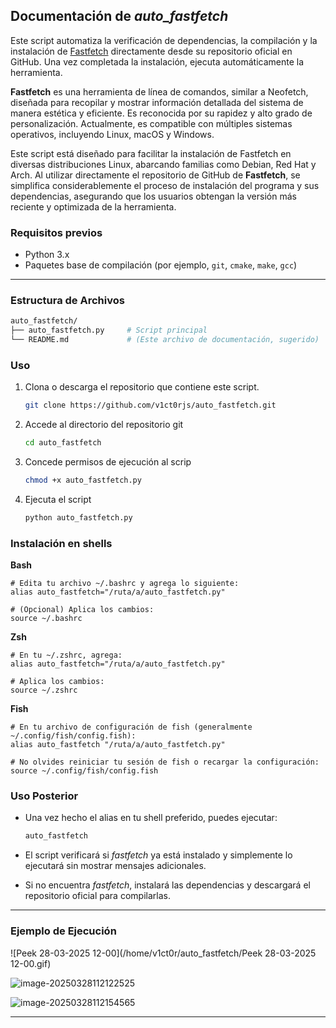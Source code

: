 ## Documentación de *auto_fastfetch*

Este script automatiza la verificación de dependencias, la compilación y la instalación de [Fastfetch](https://github.com/fastfetch-cli/fastfetch) directamente desde su repositorio oficial en GitHub. Una vez completada la instalación, ejecuta automáticamente la herramienta.

**Fastfetch** es una herramienta de línea de comandos, similar a Neofetch, diseñada para recopilar y mostrar información detallada del sistema de manera estética y eficiente. Es reconocida por su rapidez y alto grado de personalización. Actualmente, es compatible con múltiples sistemas operativos, incluyendo Linux, macOS y Windows.

Este script está diseñado para facilitar la instalación de Fastfetch en diversas distribuciones Linux, abarcando familias como Debian, Red Hat y Arch. Al utilizar directamente el repositorio de GitHub de **Fastfetch**, se simplifica considerablemente el proceso de instalación del programa y sus dependencias, asegurando que los usuarios obtengan la versión más reciente y optimizada de la herramienta.

### Requisitos previos

- Python 3.x
- Paquetes base de compilación (por ejemplo, `git`, `cmake`, `make`, `gcc`)

------

### Estructura de Archivos

```bash
auto_fastfetch/
├── auto_fastfetch.py     # Script principal
└── README.md             # (Este archivo de documentación, sugerido)
```



### Uso

 1. Clona o descarga el repositorio que contiene este script.

    ```bash
    git clone https://github.com/v1ct0rjs/auto_fastfetch.git
    ```

    

 2. Accede al directorio del repositorio git

    ```bash
    cd auto_fastfetch
    ```

    

 3. Concede permisos de ejecución al scrip

    ```bash
    chmod +x auto_fastfetch.py
    ```

    

 4. Ejecuta el script

    ```bash
    python auto_fastfetch.py
    ```

    

### Instalación en shells

**Bash**

```
# Edita tu archivo ~/.bashrc y agrega lo siguiente:
alias auto_fastfetch="/ruta/a/auto_fastfetch.py"

# (Opcional) Aplica los cambios:
source ~/.bashrc
```

**Zsh**

```
# En tu ~/.zshrc, agrega:
alias auto_fastfetch="/ruta/a/auto_fastfetch.py"

# Aplica los cambios:
source ~/.zshrc
```

**Fish**

```
# En tu archivo de configuración de fish (generalmente ~/.config/fish/config.fish):
alias auto_fastfetch "/ruta/a/auto_fastfetch.py"

# No olvides reiniciar tu sesión de fish o recargar la configuración:
source ~/.config/fish/config.fish
```

### Uso Posterior

- Una vez hecho el alias en tu shell preferido, puedes ejecutar:

  ```bash
  auto_fastfetch
  ```

- El script verificará si *fastfetch* ya está instalado y simplemente lo ejecutará sin mostrar mensajes adicionales.

- Si no encuentra *fastfetch*, instalará las dependencias y descargará el repositorio oficial para compilarlas.

------

### Ejemplo de Ejecución

![Peek 28-03-2025 12-00](/home/v1ct0r/auto_fastfetch/Peek 28-03-2025 12-00.gif)

![image-20250328112122525](/home/v1ct0r/auto_fastfetch/image-20250328112122525.png)

![image-20250328112154565](/home/v1ct0r/auto_fastfetch/image-20250328112154565.png)



------